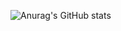 ![Anurag's GitHub stats](https://github-readme-stats.vercel.app/api?username=respowerr&show_icons=true&theme=radical)
